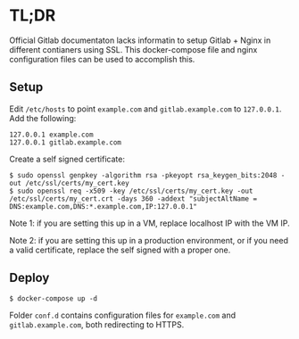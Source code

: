 # TL;DR

Official Gitlab documentaton lacks informatin to setup Gitlab + Nginx in different contianers using SSL. This docker-compose file and nginx configuration files can be used to accomplish this.

## Setup

Edit `/etc/hosts` to point `example.com` and `gitlab.example.com` to `127.0.0.1`. Add the following:

```
127.0.0.1 example.com
127.0.0.1 gitlab.example.com
```

Create a self signed certificate:

``` shell
$ sudo openssl genpkey -algorithm rsa -pkeyopt rsa_keygen_bits:2048 -out /etc/ssl/certs/my_cert.key
$ sudo openssl req -x509 -key /etc/ssl/certs/my_cert.key -out /etc/ssl/certs/my_cert.crt -days 360 -addext "subjectAltName = DNS:example.com,DNS:*.example.com,IP:127.0.0.1"
```

Note 1: if you are setting this up in a VM, replace localhost IP with the VM IP.

Note 2: if you are setting this up in a production environment, or if you need a valid certificate, replace the self signed with a proper one.

## Deploy

```shell
$ docker-compose up -d
```

Folder `conf.d` contains configuration files for `example.com` and `gitlab.example.com`, both redirecting to HTTPS.